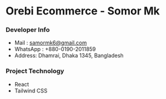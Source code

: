 # Orebi Ecommerce - Somor Mk

### Developer Info
* Mail : samormk6@gmail.com
* WhatsApp : +880-0190-2011859
* Address: Dhamrai, Dhaka 1345, Bangladesh

### Project Technology
* React
* Tailwind CSS